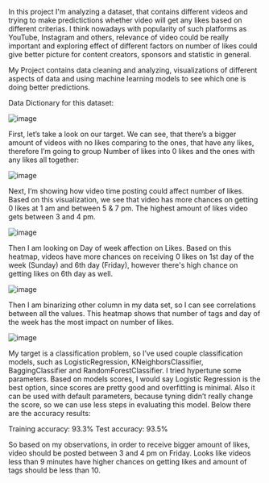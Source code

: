 In this project I'm analyzing a dataset, that contains different videos and trying to make predictictions whether video will get any likes based on different criterias. I think nowadays with popularity of such platforms as YouTube, Instagram and others, relevance of video could be really important and exploring effect of different factors on number of likes could give better picture for content creators, sponsors and statistic in general.

My Project contains data cleaning and analyzing, visualizations of different aspects of data and using machine learning models to see which one is doing better predictions. 

Data Dictionary for this dataset:

![image](https://user-images.githubusercontent.com/66798944/144357382-6af14450-0988-4b94-8dfa-6ee8b21caf6c.png)

First, let’s take a look on our target. We can see, that there’s a bigger amount of videos with no likes comparing to the ones, that  have any likes, therefore I’m going to group Number of likes into 0 likes and the ones with any likes all together:

![image](https://user-images.githubusercontent.com/66798944/144357515-ca562a71-eeca-4810-8cdb-b5014c686462.png)


Next, I’m showing how video time posting could affect number of likes. Based on this visualization, we see that video has more chances on getting 0 likes at 1 am and between 5 & 7 pm. The highest amount of likes video gets between 3 and 4 pm.

![image](https://user-images.githubusercontent.com/66798944/144357571-176a42f3-4520-48c6-8784-02b6a6b2876e.png)

Then I am looking on Day of week affection on Likes. Based on this heatmap, videos have more chances on receiving 0 likes on 1st day of the week (Sunday) and 6th day (Friday), however there's high chance on getting likes on 6th day as well.

![image](https://user-images.githubusercontent.com/66798944/144357647-327492da-1963-45c7-a4ad-4a11c3e6cb20.png)

Then I am binarizing other column in my data set, so I can see correlations between all the values. This heatmap shows that number of tags and day of the week has the most impact on number of likes.

![image](https://user-images.githubusercontent.com/66798944/144357733-211cd0c5-9ab0-40ea-b5ec-9dbcd26b0fe1.png)

My target is a classification problem, so I’ve used couple classification models, such as LogisticRegression, KNeighborsClassifier, BaggingClassifier and RandomForestClassifier. 
I tried hypertune some parameters. Based on models scores, I would say Logistic Regression is the best option, since scores are pretty good and overfitting is minimal. Also it can be used with default parameters, because tyning didn’t really change the score, so we can use less steps in evaluating this model. Below there are the accuracy results:


Training accuracy: 93.3%
Test accuracy: 93.5%


So based on my observations, in order to receive bigger amount of likes, video should be posted between 3 and 4 pm on Friday. Looks like videos less than 9 minutes have higher chances on getting likes and amount of tags should be less than 10. 









